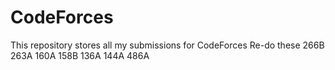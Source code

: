 # CodeForces
This repository stores all my submissions for CodeForces
Re-do these 
266B
263A
160A
158B
136A 
144A
486A
